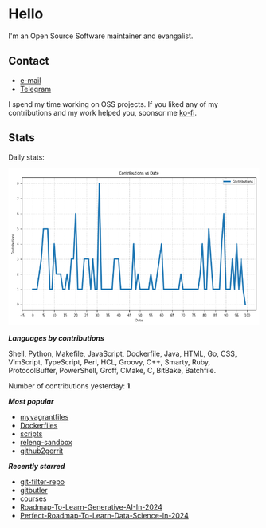 
# Hello

I'm an Open Source Software maintainer and evangalist.

## Contact

- [e-mail](mailto:askb23@gmail.com)
- [Telegram]()

I spend my time working on OSS projects. If you liked any of
my contributions and my work helped you, sponsor me [ko-fi](https://ko-fi.com/askb23).

## Stats

Daily stats:

![contributions graph](graph.png)

***Languages by contributions***

Shell, Python, Makefile, JavaScript, Dockerfile, Java, HTML, Go, CSS, VimScript, TypeScript, Perl, HCL, Groovy, C++, Smarty, Ruby, ProtocolBuffer, PowerShell, Groff, CMake, C, BitBake, Batchfile.

Number of contributions yesterday: **1**.

***Most popular***

- [myvagrantfiles](https://github.com/askb/myvagrantfiles)
- [Dockerfiles](https://github.com/askb/Dockerfiles)
- [scripts](https://github.com/askb/scripts)
- [releng-sandbox](https://github.com/opendaylight/releng-sandbox)
- [github2gerrit](https://github.com/askb/github2gerrit)

***Recently starred***

- [git-filter-repo](https://github.com/newren/git-filter-repo)
- [gitbutler](https://github.com/gitbutlerapp/gitbutler)
- [courses](https://github.com/SkalskiP/courses)
- [Roadmap-To-Learn-Generative-AI-In-2024](https://github.com/krishnaik06/Roadmap-To-Learn-Generative-AI-In-2024)
- [Perfect-Roadmap-To-Learn-Data-Science-In-2024](https://github.com/krishnaik06/Perfect-Roadmap-To-Learn-Data-Science-In-2024)


